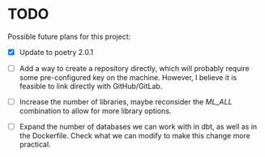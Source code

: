 # TODO

Possible future plans for this project:

- [x] Update to poetry 2.0.1  

- [ ] Add a way to create a repository directly, which will probably require some pre-configured key on the machine. However, I believe it is feasible to link directly with GitHub/GitLab.  

- [ ] Increase the number of libraries, maybe reconsider the *ML_ALL* combination to allow for more library options.  

- [ ] Expand the number of databases we can work with in dbt, as well as in the Dockerfile. Check what we can modify to make this change more practical.  
